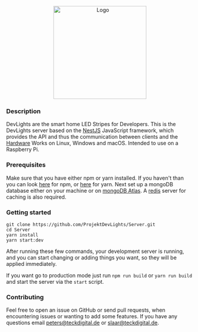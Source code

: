 <p align="center"><img alt="Logo" src="https://i.postimg.cc/vHgyC8nG/logo.png" height="250" /> </p>

### Description
DevLights are the smart home LED Stripes for Developers.
This is the DevLights server based on the [NestJS](https://nestjs.com) JavaScript framework, which provides the API and thus the communication between clients and the [Hardware](https://github.com/ProjektDevlights/Hardware)
Works on Linux, Windows and macOS. Intended to use on  a Raspberry Pi.

### Prerequisites
Make sure that you have either npm or yarn installed. If you haven't than you can look [here](https://github.com/npm/cli) for npm, or [here](https://classic.yarnpkg.com/en/docs/install) for yarn.
Next set up a mongoDB database either on your machine or on [mongoDB Atlas](https://www.mongodb.com/cloud/atlas2).
A [redis](https://redis.io/) server for caching is also required.

### Getting started
```shell
git clone https://github.com/ProjektDevLights/Server.git
cd Server 
yarn install
yarn start:dev
```

After running these few commands, your development server is running, and you can start changing or adding things you want, so they will be applied immediately.

If you want go to production mode just run `npm run build` or `yarn run build` and start the server via the `start` script.

### Contributing
Feel free to open an issue on GitHub or send pull requests, when encountering issues or wanting to add some features. If you have any questions email [peters@teckdigital.de](mailto:peters@teckdigital.de) or [slaar@teckdigital.de](mailto:slaar@teckdigital.de).
